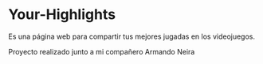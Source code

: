 
# Your-Highlights

Es una página web para compartir tus mejores jugadas en los videojuegos.




Proyecto realizado junto a mi compañero Armando Neira


